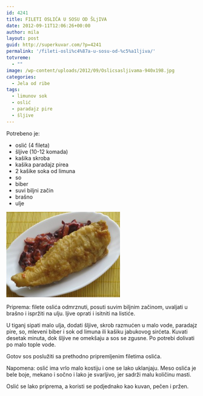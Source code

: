 ```yaml
---
id: 4241
title: FILETI OSLIĆA U SOSU OD ŠLjIVA
date: 2012-09-11T12:06:26+00:00
author: mila
layout: post
guid: http://superkuvar.com/?p=4241
permalink: '/fileti-osli%c4%87a-u-sosu-od-%c5%a1ljiva/'
totvreme:
  - ""
image: /wp-content/uploads/2012/09/Oslicsasljivama-940x198.jpg
categories:
  - Jela od ribe
tags:
  - limunov sok
  - oslić
  - paradajz pire
  - šljive
---
```

Potrebeno je:

  * oslić (4 fileta)
  * šljive (10-12 komada)
  * kašika skroba
  * kašika paradajz pirea
  * 2 kašike soka od limuna
  * so
  * biber
  * suvi biljni začin
  * brašno
  * ulje

<img class="alignnone size-medium wp-image-4242" title="Oslicsasljivama" src="/wp-content/uploads/2012/09/Oslicsasljivama-300x225.jpg" alt="" width="300" height="225" /> 

Priprema: filete oslića odmrznuti, posuti suvim biljnim začinom, uvaljati u brašno i ispržiti na ulju.  ljive oprati i isitniti na listiće.

U tiganj sipati malo ulja, dodati šljive, skrob razmućen u malo vode, paradajz pire, so, mleveni biber i sok od limuna ili kašiku jabukovog sirćeta. Kuvati desetak minuta, dok šljive ne omekšaju a sos se zgusne. Po potrebi dolivati po malo tople vode.

Gotov sos poslužiti sa prethodno pripremljenim filetima oslića.

Napomena: oslić ima vrlo malo kostiju i one se lako uklanjaju. Meso oslića je bele boje, mekano i sočno i lako je svarljivo, jer sadrži malu količinu masti.

Oslić se lako priprema, a koristi se podjednako kao kuvan, pečen i pržen.